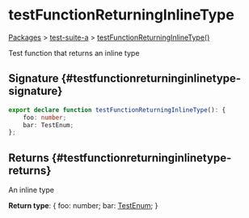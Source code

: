 # testFunctionReturningInlineType

[Packages](/) \> [test-suite-a](/test-suite-a/) \> [testFunctionReturningInlineType()](/test-suite-a/testfunctionreturninginlinetype-function)

Test function that returns an inline type

## Signature {#testfunctionreturninginlinetype-signature}

```typescript
export declare function testFunctionReturningInlineType(): {
    foo: number;
    bar: TestEnum;
};
```

## Returns {#testfunctionreturninginlinetype-returns}

An inline type

**Return type**: {     foo: number;     bar: [TestEnum](/test-suite-a/testenum-enum/); }

